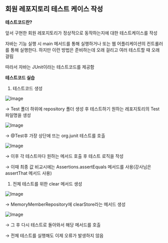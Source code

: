 ## 회원 레포지토리 테스트 케이스 작성

**테스트코드란?**

앞서 구현한 회원 레포지토리가 정상적으로 동작하는지에 대한 테스트케이스를 작성

자바는 기능 실행 시 main 메서드를 통해 실행하거나 또는 웹 어플리케이션의 컨트롤러를 통해 실행한다. 하지만 이런 방법은 준비하는데 오래 걸리고 여러 테스트할 때 오래 걸림

따라서 자바는 JUnit이라는 테스트코드를 제공함

**테스트코드 실습**

1. 테스트코드 생성

![Image](https://github.com/user-attachments/assets/26b45b24-5c28-4341-a091-17e5f92454f7)

→ Test 폴더 하위에 repository 폴더 생성 후 테스트하기 원하는 레포지토리의 Test 파일명을 생성

![Image](https://github.com/user-attachments/assets/367ef1a8-d7ec-4915-b1ee-9660a4465172)

→ @Test후 가장 상단에 뜨는 org.junit 테스트를 호출

![Image](https://github.com/user-attachments/assets/f1388fb1-143c-4b14-819a-9e5e30ac73a0)

→ 이후 각 테스트마다 원하는 메서드 호출 후 테스트 로직을 작성

→ 이때 최종 값 비교시에는 Assertions.assertEquals 메서드를 사용(강사님은 assertThat 메서드 사용)

1. 전체 테스트를 위한 clear 메서드 생성

![Image](https://github.com/user-attachments/assets/2602bb64-073b-468d-99e9-6a9b6fa88f9d)

→ MemoryMemberRepository에 clearStore라는 메서드 생성

![Image](https://github.com/user-attachments/assets/74a00e78-4624-4593-8c83-c5194bb1e53c)

→ 그 후 다시 테스트로 돌아와서 해당 메서드를 호출

→ 전체 테스트를 실행해도 이제 오류가 발생하지 않음